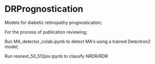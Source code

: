 # DRPrognostication
Models for diabetic retinopathy prognostication;

For the process of publication reviewing;

Run MA_detector_colab.ipynb to detect MA's using a trained Detectron2 model;

Run resnext_50_512pix.ipynb to classify NRDR/RDR
